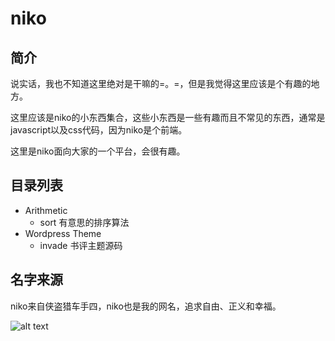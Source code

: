 # niko

## 简介 

  说实话，我也不知道这里绝对是干嘛的=。=，但是我觉得这里应该是个有趣的地方。

  这里应该是niko的小东西集合，这些小东西是一些有趣而且不常见的东西，通常是javascript以及css代码，因为niko是个前端。

  这里是niko面向大家的一个平台，会很有趣。

## 目录列表

  * Arithmetic
    + sort
      有意思的排序算法
  * Wordpress Theme
    + invade
      书评主题源码
  

## 名字来源

  niko来自侠盗猎车手四，niko也是我的网名，追求自由、正义和幸福。

  ![alt text](http://upload.wikimedia.org/wikipedia/en/thumb/2/2d/Niko_Bellic.jpg/200px-Niko_Bellic.jpg 'niko')
  
